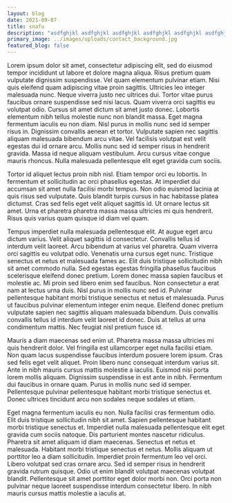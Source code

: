 ```yaml
---
layout: blog
date: 2021-09-07
title: snafu
description: "asdfghjkl asdfghjkl asdfghjkl asdfghjkl asdfghjkl asdfghjkl "
primary_image: ../images/uploads/contact_background.jpg
featured_blog: false
---
```

<!--StartFragment-->

Lorem ipsum dolor sit amet, consectetur adipiscing elit, sed do eiusmod tempor incididunt ut labore et dolore magna aliqua. Risus pretium quam vulputate dignissim suspendisse. Vel quam elementum pulvinar etiam. Nisi quis eleifend quam adipiscing vitae proin sagittis. Ultricies leo integer malesuada nunc. Neque viverra justo nec ultrices dui. Tortor vitae purus faucibus ornare suspendisse sed nisi lacus. Quam viverra orci sagittis eu volutpat odio. Cursus sit amet dictum sit amet justo donec. Lobortis elementum nibh tellus molestie nunc non blandit massa. Eget magna fermentum iaculis eu non diam. Nisl purus in mollis nunc sed id semper risus in. Dignissim convallis aenean et tortor. Vulputate sapien nec sagittis aliquam malesuada bibendum arcu vitae. Vel facilisis volutpat est velit egestas dui id ornare arcu. Mollis nunc sed id semper risus in hendrerit gravida. Massa id neque aliquam vestibulum. Arcu cursus vitae congue mauris rhoncus. Nulla malesuada pellentesque elit eget gravida cum sociis.

Tortor id aliquet lectus proin nibh nisl. Etiam tempor orci eu lobortis. In fermentum et sollicitudin ac orci phasellus egestas. At imperdiet dui accumsan sit amet nulla facilisi morbi tempus. Non odio euismod lacinia at quis risus sed vulputate. Quis blandit turpis cursus in hac habitasse platea dictumst. Cras sed felis eget velit aliquet sagittis id. Ut ornare lectus sit amet. Urna et pharetra pharetra massa massa ultricies mi quis hendrerit. Risus quis varius quam quisque id diam vel quam.

Tempus imperdiet nulla malesuada pellentesque elit. At augue eget arcu dictum varius. Velit aliquet sagittis id consectetur. Convallis tellus id interdum velit laoreet. Arcu bibendum at varius vel pharetra. Quam viverra orci sagittis eu volutpat odio. Venenatis urna cursus eget nunc. Tristique senectus et netus et malesuada fames ac. Elit duis tristique sollicitudin nibh sit amet commodo nulla. Sed egestas egestas fringilla phasellus faucibus scelerisque eleifend donec pretium. Lorem donec massa sapien faucibus et molestie ac. Mi proin sed libero enim sed faucibus. Non consectetur a erat nam at lectus urna duis. Nisl purus in mollis nunc sed id. Pulvinar pellentesque habitant morbi tristique senectus et netus et malesuada. Purus ut faucibus pulvinar elementum integer enim neque. Eleifend donec pretium vulputate sapien nec sagittis aliquam malesuada bibendum. Duis convallis convallis tellus id interdum velit laoreet id donec. Duis at tellus at urna condimentum mattis. Nec feugiat nisl pretium fusce id.

Mauris a diam maecenas sed enim ut. Pharetra massa massa ultricies mi quis hendrerit dolor. Vel fringilla est ullamcorper eget nulla facilisi etiam. Non quam lacus suspendisse faucibus interdum posuere lorem ipsum. Cras sed felis eget velit aliquet. Proin libero nunc consequat interdum varius sit. Ante in nibh mauris cursus mattis molestie a iaculis. Euismod nisi porta lorem mollis aliquam. Dignissim suspendisse in est ante in nibh. Fermentum dui faucibus in ornare quam. Purus in mollis nunc sed id semper. Pellentesque pulvinar pellentesque habitant morbi tristique senectus et. Donec ultrices tincidunt arcu non sodales neque sodales ut etiam.

Eget magna fermentum iaculis eu non. Nulla facilisi cras fermentum odio. Elit duis tristique sollicitudin nibh sit amet. Sapien pellentesque habitant morbi tristique senectus et. Imperdiet nulla malesuada pellentesque elit eget gravida cum sociis natoque. Dis parturient montes nascetur ridiculus. Pharetra sit amet aliquam id diam maecenas. Senectus et netus et malesuada. Habitant morbi tristique senectus et netus. Mollis aliquam ut porttitor leo a diam sollicitudin. Imperdiet proin fermentum leo vel orci. Libero volutpat sed cras ornare arcu. Sed id semper risus in hendrerit gravida rutrum quisque. Odio ut enim blandit volutpat maecenas volutpat blandit. Pellentesque sit amet porttitor eget dolor morbi non. Orci porta non pulvinar neque laoreet suspendisse interdum consectetur libero. In nibh mauris cursus mattis molestie a iaculis at.

<!--EndFragment-->